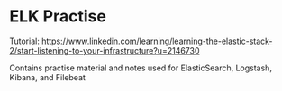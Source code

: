# ELK Practise

Tutorial: https://www.linkedin.com/learning/learning-the-elastic-stack-2/start-listening-to-your-infrastructure?u=2146730

Contains practise material and notes used for ElasticSearch, Logstash, Kibana, and Filebeat